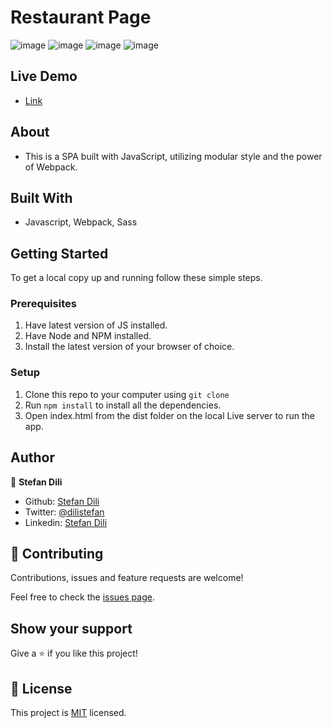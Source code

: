 # Restaurant Page

![image](https://user-images.githubusercontent.com/55356496/91848741-30047900-ec5b-11ea-9936-998a6e49a015.png)
![image](https://user-images.githubusercontent.com/55356496/91848792-44487600-ec5b-11ea-8d62-5e7c4042c987.png)
![image](https://user-images.githubusercontent.com/55356496/91848813-54f8ec00-ec5b-11ea-870b-64106cdb1677.png)
![image](https://user-images.githubusercontent.com/55356496/91848848-617d4480-ec5b-11ea-8c7d-fc1b76cc58e3.png)

## Live Demo

- [Link](https://rawcdn.githack.com/dili021/restaurant-page/2be8e2a1a386624e1e641587c12a32c23a06e91f/dist/index.html)

## About

- This is a SPA built with JavaScript, utilizing modular style and the power of Webpack.

## Built With

- Javascript, Webpack, Sass


## Getting Started

To get a local copy up and running follow these simple steps.

### Prerequisites

1. Have latest version of JS installed.
2. Have Node and NPM installed.
3. Install the latest version of your browser of choice.

### Setup

1. Clone this repo to your computer using `git clone`
2. Run `npm install` to install all the dependencies.
3. Open index.html from the dist folder on the local Live server to run the app.

## Author

👤 **Stefan Dili**

- Github: [Stefan Dili](https://github.com/dili021)
- Twitter: [@dilistefan](https://twitter.com/dilistefan)
- Linkedin: [Stefan Dili](https://www.linkedin.com/in/stefan-dili/)

## 🤝 Contributing

Contributions, issues and feature requests are welcome!

Feel free to check the [issues page](https://github.com/dili021/restaurant-page/issues).

## Show your support

Give a ⭐️ if you like this project!


## 📝 License

This project is [MIT](lic.url) licensed.
